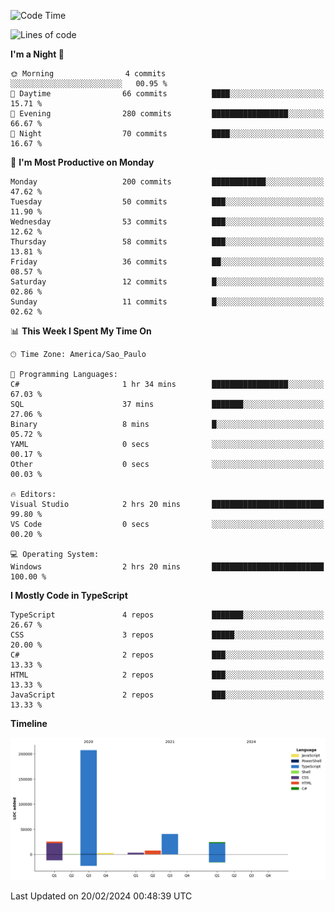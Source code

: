 <!--START_SECTION:waka-->
![Code Time](http://img.shields.io/badge/Code%20Time-2%2C305%20hrs%2038%20mins-blue)

![Lines of code](https://img.shields.io/badge/From%20Hello%20World%20I%27ve%20Written-310.5%20thousand%20lines%20of%20code-blue)

**I'm a Night 🦉** 

```text
🌞 Morning                4 commits           ░░░░░░░░░░░░░░░░░░░░░░░░░   00.95 % 
🌆 Daytime                66 commits          ████░░░░░░░░░░░░░░░░░░░░░   15.71 % 
🌃 Evening                280 commits         █████████████████░░░░░░░░   66.67 % 
🌙 Night                  70 commits          ████░░░░░░░░░░░░░░░░░░░░░   16.67 % 
```
📅 **I'm Most Productive on Monday** 

```text
Monday                   200 commits         ████████████░░░░░░░░░░░░░   47.62 % 
Tuesday                  50 commits          ███░░░░░░░░░░░░░░░░░░░░░░   11.90 % 
Wednesday                53 commits          ███░░░░░░░░░░░░░░░░░░░░░░   12.62 % 
Thursday                 58 commits          ███░░░░░░░░░░░░░░░░░░░░░░   13.81 % 
Friday                   36 commits          ██░░░░░░░░░░░░░░░░░░░░░░░   08.57 % 
Saturday                 12 commits          █░░░░░░░░░░░░░░░░░░░░░░░░   02.86 % 
Sunday                   11 commits          █░░░░░░░░░░░░░░░░░░░░░░░░   02.62 % 
```


📊 **This Week I Spent My Time On** 

```text
🕑︎ Time Zone: America/Sao_Paulo

💬 Programming Languages: 
C#                       1 hr 34 mins        █████████████████░░░░░░░░   67.03 % 
SQL                      37 mins             ███████░░░░░░░░░░░░░░░░░░   27.06 % 
Binary                   8 mins              █░░░░░░░░░░░░░░░░░░░░░░░░   05.72 % 
YAML                     0 secs              ░░░░░░░░░░░░░░░░░░░░░░░░░   00.17 % 
Other                    0 secs              ░░░░░░░░░░░░░░░░░░░░░░░░░   00.03 % 

🔥 Editors: 
Visual Studio            2 hrs 20 mins       █████████████████████████   99.80 % 
VS Code                  0 secs              ░░░░░░░░░░░░░░░░░░░░░░░░░   00.20 % 

💻 Operating System: 
Windows                  2 hrs 20 mins       █████████████████████████   100.00 % 
```

**I Mostly Code in TypeScript** 

```text
TypeScript               4 repos             ███████░░░░░░░░░░░░░░░░░░   26.67 % 
CSS                      3 repos             █████░░░░░░░░░░░░░░░░░░░░   20.00 % 
C#                       2 repos             ███░░░░░░░░░░░░░░░░░░░░░░   13.33 % 
HTML                     2 repos             ███░░░░░░░░░░░░░░░░░░░░░░   13.33 % 
JavaScript               2 repos             ███░░░░░░░░░░░░░░░░░░░░░░   13.33 % 
```



**Timeline**

![Lines of Code chart](https://raw.githubusercontent.com/jonhoffmam/jonhoffmam/master/assets/bar_graph.png)


 Last Updated on 20/02/2024 00:48:39 UTC
<!--END_SECTION:waka-->
